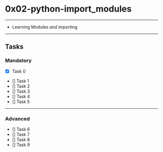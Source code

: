 # 0x02-python-import_modules

---
* Learning Modules and importing
---

## Tasks
### Mandatory
- [x] Task 0
- [] Task 1
- [] Task 2
- [] Task 3
- [] Task 4
- [] Task 5
---
### Advanced
- [] Task 6
- [] Task 7
- [] Task 8
- [] Task 9

